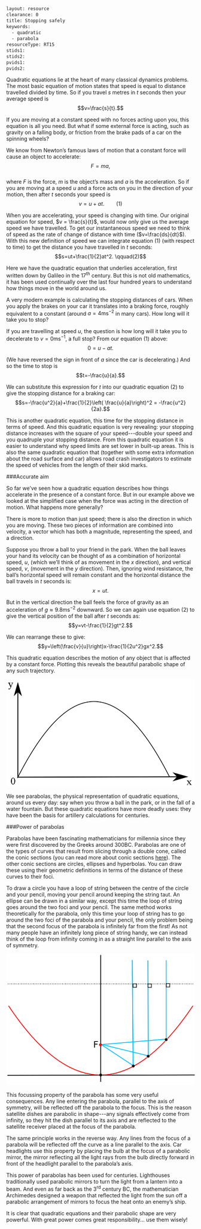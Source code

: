 ````
layout: resource
clearance: 0
title: Stopping safely
keywords:
  - quadratic
  - parabola
resourceType: RT15
stids1:
stids2:
pvids1:
pvids2:

````

Quadratic equations lie at the heart of many classical dynamics problems.  The most basic equation of motion states that speed is equal to distance travelled divided by time.  So if you travel $s$ metres in $t$ seconds then your average speed is  
$$v=\frac{s}{t}.$$

If you are moving at a constant speed with no forces acting upon you, this equation is all you need.  But what if some external force is acting, such as gravity on a falling body, or friction from the brake pads of a car on the spinning wheels?  

We know from Newton’s famous laws of motion that a constant force will cause an object to accelerate:  
$$F=ma,$$   
where $F$ is the force, $m$ is the object’s mass and $a$ is the acceleration.  So if you are moving at a speed $u$ and a force acts on you in the direction of your motion, then after $t$ seconds your speed is  
$$v=u+at. \qquad(1)$$  

When you are accelerating, your speed is changing with time.  Our original equation for speed, $v = \frac{s}{t}$, would now only give us the average speed we have travelled.  To get our instantaneous speed we need to think of speed as the rate of change of distance with time ($v=\frac{ds}{dt}$). With this new definition of speed we can integrate equation $(1)$ (with respect to time) to get the distance you have travelled in $t$ seconds:  
$$s=ut+\frac{1}{2}at^2. \qquad(2)$$

Here we have the quadratic equation that underlies acceleration, first written down by Galileo in the $17^{\mathrm{th}}$ century.  But this is not old mathematics, it has been used continually over the last four hundred years to understand how things move in the world around us.

A very modern example is calculating the stopping distances of cars.  When you apply the brakes on your car it translates into a braking force, roughly equivalent to a constant (around $a=4 \mathrm{ms}^{-2}$ in many cars).  How long will it take you to stop?

If you are travelling at speed $u$, the question is how long will it take you to decelerate to $v=0 \mathrm{ms}^{-1}$, a full stop?  From our equation $(1)$ above:  
$$0=u-at.$$  

(We have reversed the sign in front of $a$ since the car is decelerating.)  And so the time to stop is  
$$t=-\frac{u}{a}.$$  

We can substitute this expression for $t$ into our quadratic equation $(2)$ to give the stopping distance for a braking car:  
$$s=-\frac{u^2}{a}+\frac{1}{2}\left( \frac{u}{a}\right)^2 = -\frac{u^2}{2a}.$$  

This is another quadratic equation, this time for the stopping distance in terms of speed.  And this quadratic equation is very revealing: your stopping distance increases with the square of your speed---double your speed and you quadruple your stopping distance.  From this quadratic equation it is easier to understand why speed limits are set lower in built-up areas.  This is also the same quadratic equation that (together with some extra information about the road surface and car) allows road crash investigators to estimate the speed of vehicles from the length of their skid marks.

###Accurate aim

So far we’ve seen how a quadratic equation describes how things accelerate in the presence of a constant force.  But in our example above we looked at the simplified case when the force was acting in the direction of motion.  What happens more generally?

There is more to motion than just speed; there is also the direction in which you are moving.  These two pieces of information are combined into velocity, a vector which has both a magnitude, representing the speed, and a direction.

Suppose you throw a ball to your friend in the park.  When the ball leaves your hand its velocity can be thought of as a combination of horizontal speed, $u$, (which we’ll think of as movement in the $x$ direction), and vertical speed, $v$, (movement in the $y$ direction).  Then, ignoring wind resistance, the ball’s horizontal speed will remain constant and the horizontal distance the ball travels in $t$ seconds is:  
$$x=ut.$$  

But in the vertical direction the ball feels the force of gravity as an acceleration of $g\approx9.8 \mathrm{ms}^{-2}$ downward.  So we can again use equation $(2)$ to give the vertical position of the ball after $t$ seconds as:  
$$y=vt-\frac{1}{2}gt^2.$$  

We can rearrange these to give:  
$$y=\left(\frac{v}{u}\right)x-\frac{1}{2u^2}gx^2.$$  

This quadratic equation describes the motion of any object that is affected by a constant force.  Plotting this reveals the beautiful parabolic shape of any such trajectory.

![Figure 1](diagram1.png)

We see parabolas, the physical representation of quadratic equations, around us every day: say when you throw a ball in the park, or in the fall of a water fountain.  But these quadratic equations have more deadly uses: they have been the basis for artillery calculations for centuries.

###Power of parabolas

Parabolas have been fascinating mathematicians for millennia since they were first discovered by the Greeks around 300BC.  Parabolas are one of the types of curves that result from slicing through a double cone, called the conic sections (you can read more about conic sections [here](../G4a_RT15/index.html)).  The other conic sections are circles, ellipses and hyperbolas. You can draw these using their geometric definitions in terms of the distance of these curves to their foci.  

To draw a circle you have a loop of string between the centre of the circle and your pencil, moving your pencil around keeping the string taut.  An ellipse can be drawn in a similar way, except this time the loop of string goes around the two foci and your pencil.  The same method works theoretically for the parabola, only this time your loop of string has to go around the two foci of the parabola and your pencil, the only problem being that the second focus of the parabola is infinitely far from the first!  As not many people have an infinitely long piece of string handy, we can instead think of the loop from infinity coming in as a straight line parallel to the axis of symmetry.  

![Figure2](diagram2.png)

This focussing property of the parabola has some very useful consequences.  Any line entering the parabola, parallel to the axis of symmetry, will be reflected off the parabola to the focus.  This is the reason satellite dishes are parabolic in shape---any signals effectively come from infinity, so they hit the dish parallel to its axis and are reflected to the satellite receiver placed at the focus of the parabola.

The same principle works in the reverse way.  Any lines from the focus of a parabola will be reflected off the curve as a line parallel to the axis.  Car headlights use this property by placing the bulb at the focus of a parabolic mirror, the mirror reflecting all the light rays from the bulb directly forward in front of the headlight parallel to the parabola’s axis.

This power of parabolas has been used for centuries.  Lighthouses traditionally used parabolic mirrors to turn the light from a lantern into a beam.  And even as far back as the $3^{\mathrm{rd}}$ century BC, the mathematician Archimedes designed a weapon that reflected the light from the sun off a parabolic arrangement of mirrors to focus the heat onto an enemy’s ship.

It is clear that quadratic equations and their parabolic shape are very powerful.  With great power comes great responsibility... use them wisely!
